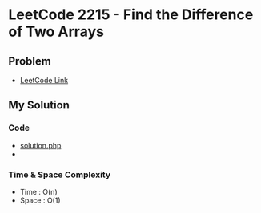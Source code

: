 # LeetCode 2215 - Find the Difference of Two Arrays

## Problem  
- [LeetCode Link](https://leetcode.com/problems/find-the-difference-of-two-arrays/)

## My Solution

### Code
- [solution.php](./solution.php)
- 

### Time & Space Complexity
- Time  : O(n)
- Space : O(1)
